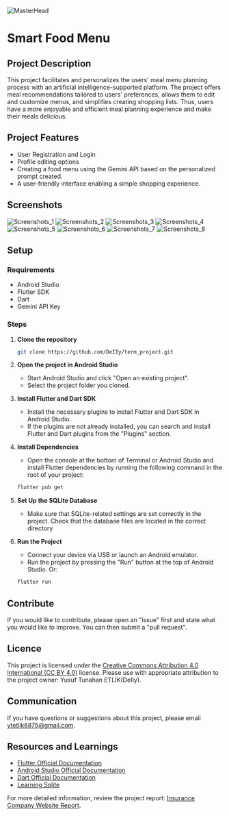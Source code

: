 ![MasterHead](https://github.com/DeIIy/term_project/blob/main/README_Folder/Gemini_Fruits_Vegetables.png)

# Smart Food Menu

## Project Description

This project facilitates and personalizes the users' meal menu planning process with an artificial intelligence-supported platform. The project offers meal recommendations tailored to users' preferences, allows them to edit and customize menus, and simplifies creating shopping lists. Thus, users have a more enjoyable and efficient meal planning experience and make their meals delicious.

## Project Features

- User Registration and Login
- Profile editing options
- Creating a food menu using the Gemini API based on the personalized prompt created.
- A user-friendly interface enabling a simple shopping experience.

## Screenshots

![Screenshots_1](https://github.com/DeIIy/term_project/blob/main/README_Folder/Register.png)                                        ![Screenshots_2](https://github.com/DeIIy/term_project/blob/main/README_Folder/Login.png)
![Screenshots_3](https://github.com/DeIIy/term_project/blob/main/README_Folder/Edit_Profile.png)                                        ![Screenshots_4](https://github.com/DeIIy/term_project/blob/main/README_Folder/Market_Page_1.png)
![Screenshots_5](https://github.com/DeIIy/term_project/blob/main/README_Folder/Market_Page_2.png)                                        ![Screenshots_6](https://github.com/DeIIy/term_project/blob/main/README_Folder/Market_Page_3.png)
![Screenshots_7](https://github.com/DeIIy/term_project/blob/main/README_Folder/Homepage_1.png)                                        ![Screenshots_8](https://github.com/DeIIy/term_project/blob/main/README_Folder/Homepage_2.png)

## Setup

### Requirements

- Android Studio
- Flutter SDK
- Dart
- Gemini API Key

### Steps

1. **Clone the repository**
    ```bash
    git clone https://github.com/DeIIy/term_project.git
    ```

2. **Open the project in Android Studio**
    - Start Android Studio and click "Open an existing project".
    - Select the project folder you cloned.

3. **Install Flutter and Dart SDK**
    - Install the necessary plugins to install Flutter and Dart SDK in Android Studio.
    - If the plugins are not already installed, you can search and install Flutter and Dart plugins from the "Plugins" section.

4. **Install Dependencies**
    - Open the console at the bottom of Terminal or Android Studio and install Flutter dependencies by running the following command in the root of your project:
    ```bash
    flutter pub get
    ```

5. **Set Up the SQLite Database**
    - Make sure that SQLite-related settings are set correctly in the project. Check that the database files are located in the correct directory

6. **Run the Project**
    - Connect your device via USB or launch an Android emulator.
    - Run the project by pressing the "Run" button at the top of Android Studio. Or:
    ```bash
    flutter run
    ```

## Contribute

If you would like to contribute, please open an "issue" first and state what you would like to improve. You can then submit a "pull request".


## Licence
This project is licensed under the [Creative Commons Attribution 4.0 International (CC BY 4.0)](https://creativecommons.org/licenses/by/4.0/) license. Please use with appropriate attribution to the project owner: Yusuf Tunahan ETLİK(DeIIy).

## Communication
If you have questions or suggestions about this project, please email [ytetlik6875@gmail.com](mailto:ytetlik6875@gmail.com).

## Resources and Learnings
- [Flutter Official Documentation](https://docs.flutter.dev/)
- [Android Studio Official Documentation](https://developer.android.com/develop?hl=t9r)
- [Dart Official Documentation](https://dart.dev/tools/dart-tool)
- [Learning Sqlite](https://ibrahim-kurce.medium.com/flutter-ve-sqlite-ile-todo-uygulamas%C4%B1-4b45d6268660)

For more detailed information, review the project report: [Insurance Company Website Report](https://github.com/DeIIy/term_project/blob/main/README_Folder/Bilisim_Proje_Raporu.pdf).
